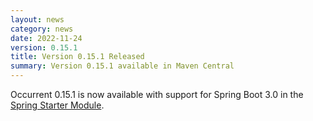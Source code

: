 ```yaml
---
layout: news
category: news
date: 2022-11-24
version: 0.15.1
title: Version 0.15.1 Released 
summary: Version 0.15.1 available in Maven Central 
---
```


Occurrent 0.15.1 is now available with support for Spring Boot 3.0 in the [Spring Starter Module](https://occurrent.org/documentation#spring-boot-starter). 